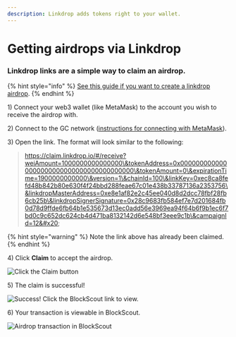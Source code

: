 ```yaml
---
description: Linkdrop adds tokens right to your wallet.
---
```


# Getting airdrops via Linkdrop

### Linkdrop links are a simple way to claim an airdrop.

{% hint style="info" %}
[See this guide if you want to create a linkdrop airdrop](../creating-airdrops-via-linkdrop.md).
{% endhint %}

1\) Connect your web3 wallet (like MetaMask) to the account you wish to receive the airdrop with.

2\) Connect to the GC network ([instructions for connecting with MetaMask](https://app.gitbook.com/@poa/s/news/\~/edit/drafts/-Lr9soY3cGJoyhBcqxRg/for-users/wallets-setup/metamask-setup)).&#x20;

3\) Open the link. The format will look similar to the following:&#x20;

> https://claim.linkdrop.io/#/receive?weiAmount=1000000000000000\&tokenAddress=0x0000000000000000000000000000000000000000\&tokenAmount=0\&expirationTime=1900000000000\&version=1\&chainId=100\&linkKey=0xec8ca8fefd48b842b80e630f4f24bbd288feae67c01e438b33787136a2353756\&linkdropMasterAddress=0xe8e1af82e2c45ee040d8d2dcc78fbf28fb6cb25b\&linkdropSignerSignature=0x28c9683fb584ef7e7d201684fb0d78d9ffde6fb64b1e535673d13ec0add56e3969ea94f64b6f9b1ec6f7bd0c9c652dc624cb4d471ba8132142d6e548bf3eee9c1b\&campaignId=12&#x20;

{% hint style="warning" %}
Note the link above has already been claimed.
{% endhint %}

4\) Click **Claim** to accept the airdrop.

![Click the Claim button](<../../../../.gitbook/assets/Screen Shot 2019-10-12 at 2.03.18 PM.png>)

5\) The claim is successful!

![Success! Click the BlockScout link to view.](<../../../../.gitbook/assets/Screen Shot 2019-10-12 at 2.03.31 PM.png>)

6\) Your transaction is viewable in BlockScout.

![Airdrop transaction in BlockScout](<../../../../.gitbook/assets/Screen Shot 2019-10-12 at 2.03.39 PM.png>)



